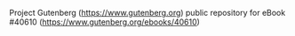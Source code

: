 Project Gutenberg (https://www.gutenberg.org) public repository for eBook #40610 (https://www.gutenberg.org/ebooks/40610)
